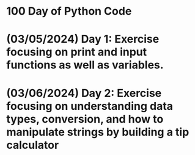 # 100 Day of Python Code

# (03/05/2024) Day 1: Exercise focusing on print and input functions as well as variables.
# (03/06/2024) Day 2: Exercise focusing on understanding data types, conversion, and how to manipulate strings by building a tip calculator